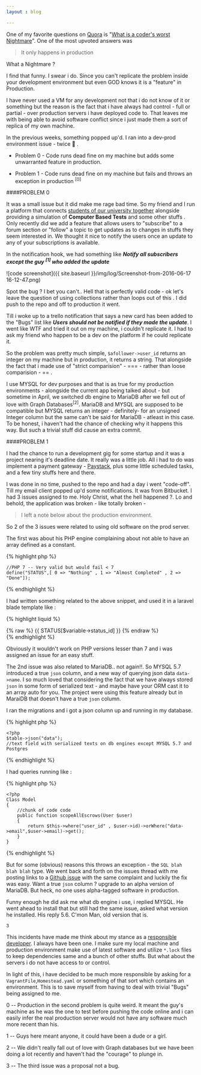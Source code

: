 ```yaml
---
layout : blog

---
```


One of my favorite questions on [Quora](https://www.quora.com) is "[What is a coder's worst Nightmare](https://quora.com)". One of the most upvoted answers was 

> It only happens in production

What a Nightmare ?

I find that funny. I swear i do. Since you can't replicate the problem inside your development environment but even GOD knows it is a "feature" in Production.

I have never used a VM for any development not that i do not know of it or something but the reason is the fact that i have always had control - full or partial - over production servers i have deployed code to. That leaves me with being able to avoid software conflict since i just made them a sort of replica of my own machine.
 
 In the previous weeks, something popped up'd. I ran into a dev-prod environment issue - twice :facepalm: .
 
- Problem 0 - Code runs dead fine on my machine but adds some unwarranted feature in production.
  
- Problem 1 - Code runs dead fine on my machine but fails and throws an exception in production <sup>[0]</sup>

####PROBLEM 0

It was a small issue but it did make me rage bad time. So my friend and I run a platform that connects [students of our university together](https://schoolnetwork.io) alongside providing a simulation of **Computer Based Tests** and some other stuffs . Only recently did we add a feature that allows users to "subscribe" to a forum section or "follow" a topic to get updates as to changes in stuffs they seem interested in. We thought it nice to notify the users once an update to any of your subscriptions is available.

In the notification hook, we had something like ***Notify all subscribers except the guy <sup>[1]</sup> who added the update***

![code screenshot]({{ site.baseurl }}/img/log/Screenshot-from-2016-06-17 16-12-47.png)

Spot the bug ? I bet you can't.. Hell that is perfectly valid code - ok let's leave the question of using collections rather than loops out of this . I did push to the repo and off to production it went.

Till i woke up to a trello notification that says a new card has been added to the "Bugs" list like ***Users should not be notified if they made the update***. I went like WTF and tried it out on my machine, i couldn't replicate it. I had to ask my friend who happen to be a dev on the platform if he could replicate it.

So the problem was pretty much simple, `$afollower->user_id` returns an integer on my machine but in production, it returns a string. That alongside the fact that i made use of "strict comparision" - === - rather than loose comparision - == .

I use MYSQL for dev purposes and that is as true for my production environments - alongside the current app being talked about - but sometime in April, we switched db engine to MariaDB after we fell out of love with Graph Databases<sup>[2]</sup>. MariaDB and MYSQL are supposed to be compatible but MYSQL returns an integer - definitely- for an unsigned Integer column but the same can't be said for MariaDB - atleast in this case. To be honest, i haven't had the chance of checking why it happens this way. But such a trivial stuff did cause an extra commit.

####PROBLEM 1

I had the chance to run a development gig for some startup and it was a project nearing it's deadline date. It really was a little job. All i had to do was implement a payment gateway - [Paystack](https://paystack.com), plus some little scheduled tasks, and a few tiny stuffs here and there.

I was done in no time, pushed to the repo and had a day i went "code-off". Till my email client popped up'd some notifications. It was from Bitbucket. I had 3 issues assigned to me. Holy Christ, what the hell happened ?. Lo and behold, the application was broken - like totally broken -

> I left a note below about the production environment.

So 2 of the 3 issues were related to using old software on the prod server. 

The first was about his PHP engine complaining about not able to have an array defined as a constant.

{% highlight php %}

    //PHP 7 -- Very valid but would fail < 7
    define("STATUS",[ 0 => "Nothing" , 1 => "Almost Completed" , 2 => "Done"]);
    
{% endhighlight %}

I had written something related to the above snippet, and used it in a laravel blade template like : 

{% highlight liquid %}

{% raw %}
    {{ STATUS[$variable->status_id] }}
{% endraw %}    
{% endhighlight %}

Obviously it wouldn't work on PHP versions lesser than 7 and i was assigned an issue for an easy stuff.

The 2nd issue was also related to MariaDB.. not again!!. So MYSQL 5.7 introduced a true `json` column, and a new way of querying json data `data->name`. I so much loved that considering the fact that we have always stored `json` in some form of serialized text - and maybe have your ORM cast it to an array auto for you. The project were using this feature already but in MaraiDB that doesn't have a true `json` column.
 
 I ran the migrations and i got a json column up and running in my database.
 
{% highlight php %}
 
    <?php
    $table->json("data");
    //text field with serialized texts on db engines except MYSQL 5.7 and Postgres

{% endhighlight %}

I had queries running like : 

{% highlight php %}

    <?php
    Class Model
    {
        //chunk of code code
        public function scopeAllEscrows(User $user)
        {
            return $this->where("user_id" , $user->id)->orWhere("data->email",$user->email)->get();
        }
    }
    
{% endhighlight %}

But for some (obvious) reasons this throws an exception - the `SQL blah blah blah` type. We went back and forth on the issues thread with me posting links to a [Github issue](https://github.com/laravel/framework/issues/13622) with the same complaint and luckily the fix was easy. Want a true `json` column ? upgrade to an alpha version of MariaDB. But heck, no one uses alpha-tagged software in production.

Funny enough he did ask me what db engine i use, i replied MYSQL. He went ahead to install that but still had the same issue, asked what version he installed. His reply 5.6. C'mon Man, old version that is.

<sup>3</sup>

This incidents have made me think about my stance as a [responsible developer](http://blog.ircmaxell.com/2014/12/being-responsible-developer.html). I always have been one. I make sure my local machine and production environment make use of latest software and utilize `*.lock` files to keep dependencies same and a bunch of other stuffs. But what about the servers i do not have access to or control. 

In light of this, i have decided to be much more responsible by asking for a `VagrantFile`,`Homestead.yaml` or something of that sort which contains an environment. This is to save myself from having to deal with trivial "Bugs" being assigned to me.

0 -- Production in the second problem is quite weird. It meant the guy's machine as he was the one to test before pushing the code online and i can easily infer the real production server would not have any software much more recent than his.

1 -- Guys here meant anyone, it could have been a dude or a girl.

2 -- We didn't really fall out of love with Graph databases but we have been doing a lot recently and haven't had the "courage" to plunge in.

3 -- The third issue was a proposal not a bug.